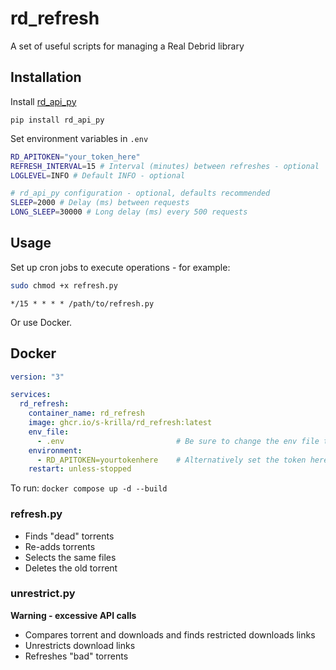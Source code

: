 # rd_refresh

A set of useful scripts for managing a Real Debrid library

## Installation 

Install [rd_api_py](https://github.com/s-krilla/rd_api_py)

```
pip install rd_api_py
```

Set environment variables in `.env`

```bash
RD_APITOKEN="your_token_here"
REFRESH_INTERVAL=15 # Interval (minutes) between refreshes - optional
LOGLEVEL=INFO # Default INFO - optional

# rd_api_py configuration - optional, defaults recommended 
SLEEP=2000 # Delay (ms) between requests
LONG_SLEEP=30000 # Long delay (ms) every 500 requests
```

## Usage

Set up cron jobs to execute operations - for example:
```bash
sudo chmod +x refresh.py
```

```
*/15 * * * * /path/to/refresh.py
```

Or use Docker. 

## Docker

```yaml
version: "3"

services:
  rd_refresh:
    container_name: rd_refresh
    image: ghcr.io/s-krilla/rd_refresh:latest
    env_file:
      - .env                         # Be sure to change the env file to `.env` and update API Token.
    environment:
      - RD_APITOKEN=yourtokenhere    # Alternatively set the token here instead of .env file. 
    restart: unless-stopped
```
To run: `docker compose up -d --build`

### refresh.py

- Finds "dead" torrents
- Re-adds torrents
- Selects the same files
- Deletes the old torrent

### unrestrict.py 

**Warning - excessive API calls**

- Compares torrent and downloads and finds restricted downloads links
- Unrestricts download links
- Refreshes "bad" torrents

